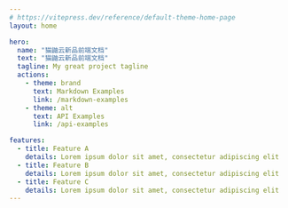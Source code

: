 ```yaml
---
# https://vitepress.dev/reference/default-theme-home-page
layout: home

hero:
  name: "猫鼬云新品前端文档"
  text: "猫鼬云新品前端文档"
  tagline: My great project tagline
  actions:
    - theme: brand
      text: Markdown Examples
      link: /markdown-examples
    - theme: alt
      text: API Examples
      link: /api-examples

features:
  - title: Feature A
    details: Lorem ipsum dolor sit amet, consectetur adipiscing elit
  - title: Feature B
    details: Lorem ipsum dolor sit amet, consectetur adipiscing elit
  - title: Feature C
    details: Lorem ipsum dolor sit amet, consectetur adipiscing elit
---
```


